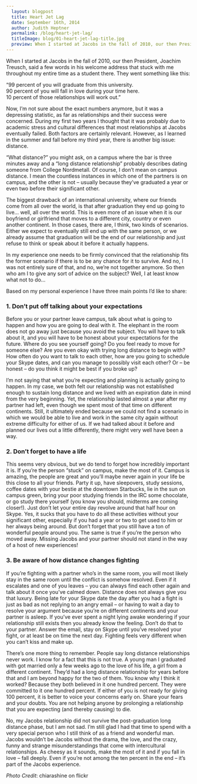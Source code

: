 ```yaml
---
  layout: blogpost
  title: Heart Jet Lag
  date: September 16th, 2014
  author: Judith Heptner
  permalink: /blog/heart-jet-lag/
  titleImage: blog/01-heart-jet-lag-title.jpg
  preview: When I started at Jacobs in the fall of 2010, our then President, Joachim Treusch, said a few words in his welcome address that stuck with me throughout my entire time as a student there.
---
```


When I started at Jacobs in the fall of 2010, our then President, Joachim Treusch, said a few words in his welcome address that stuck with me throughout my entire time as a student there. They went something like this:

“99 percent of you will graduate from this university.  
90 percent of you will fall in love during your time here.  
10 percent of those relationships will work out.”

Now, I’m not sure about the exact numbers anymore, but it was a depressing statistic, as far as relationships and their success were concerned. During my first two years I thought that it was probably due to academic stress and cultural differences that most relationships at Jacobs eventually failed. Both factors are certainly relevant. However, as I learned in the summer and fall before my third year, there is another big issue: distance.

“What distance?” you might ask, on a campus where the bar is three minutes away and a “long distance relationship” probably describes dating someone from College Nordmetall. Of course, I don’t mean on campus distance. I mean the countless instances in which one of the partners is on campus, and the other is not – usually because they’ve graduated a year or even two before their significant other.

The biggest drawback of an international university, where our friends come from all over the world, is that after graduation they end up going to live… well, all over the world. This is even more of an issue when it is our boyfriend or girlfriend that moves to a different city, country or even another continent. In those cases, there are, I think, two kinds of scenarios. Either we expect to eventually still end up with the same person, or we already assume that graduation will be the end of our relationship and just refuse to think or speak about it before it actually happens.

In my experience one needs to be firmly convinced that the relationship fits the former scenario if there is to be any chance for it to survive. And no, I was not entirely sure of that, and no, we’re not together anymore. So then who am I to give any sort of advice on the subject? Well, I at least know what not to do…

Based on my personal experience I have three main points I’d like to share:

### 1. Don’t put off talking about your expectations

Before you or your partner leave campus, talk about what is going to happen and how you are going to deal with it. The elephant in the room does not go away just because you avoid the subject. You will have to talk about it, and you will have to be honest about your expectations for the future. Where do you see yourself going? Do you feel ready to move for someone else? Are you even okay with trying long distance to begin with? How often do you want to talk to each other, how are you going to schedule your Skype dates, and can you manage to possibly visit each other? Or – be honest – do you think it might be best if you broke up?

I’m not saying that what you’re expecting and planning is actually going to happen. In my case, we both felt our relationship was not established enough to sustain long distance and we lived with an expiration date in mind from the very beginning. Yet, the relationship lasted almost a year after my partner had left, even though we spent most of that time on different continents. Still, it ultimately ended because we could not find a scenario in which we would be able to live and work in the same city again without extreme difficulty for either of us. If we had talked about it before and planned our lives out a little differently, there might very well have been a way.

### 2. Don’t forget to have a life

This seems very obvious, but we do tend to forget how incredibly important it is. If you’re the person “stuck” on campus, make the most of it. Campus is amazing, the people are great and you’ll maybe never again in your life be this close to all your friends. Party it up, have sleepovers, study sessions, coffee dates with your bestie at the downtown Starbucks, lie in the sun on campus green, bring your poor studying friends in the IRC some chocolate, or go study there yourself (you know you should, midterms are coming closer!). Just don’t let your entire day revolve around that half hour on Skype. Yes, it sucks that you have to do all these activities without your significant other, especially if you had a year or two to get used to him or her always being around. But don’t forget that you still have a ton of wonderful people around you. The same is true if you’re the person who moved away. Missing Jacobs and your partner should not stand in the way of a host of new experiences!

### 3. Be aware of how distance changes fighting

If you’re fighting with a partner who’s in the same room, you will most likely stay in the same room until the conflict is somehow resolved. Even if it escalates and one of you leaves – you can always find each other again and talk about it once you’ve calmed down. Distance does not always give you that luxury. Being late for your Skype date the day after you had a fight is just as bad as not replying to an angry email – or having to wait a day to resolve your argument because you’re on different continents and your partner is asleep. If you’ve ever spent a night lying awake wondering if your relationship still exists then you already know the feeling. Don’t do that to your partner. Answer the email, stay on Skype until you’ve resolved your fight, or at least be on time the next day. Fighting feels very different when you can’t kiss and make up.

There’s one more thing to remember. People say long distance relationships never work. I know for a fact that this is not true. A young man I graduated with got married only a few weeks ago to the love of his life, a girl from a different continent. They’d had a long distance relationship for years before that and I am beyond happy for the two of them. You know why I think it worked? Because they both believed in it one hundred percent. They were committed to it one hundred percent. If either of you is not ready for giving 100 percent, it is better to voice your concerns early on. Share your fears and your doubts. You are not helping anyone by prolonging a relationship that you are expecting (and thereby causing) to die.

No, my Jacobs relationship did not survive the post-graduation long distance phase, but I am not sad. I’m still glad I had that time to spend with a very special person who I still think of as a friend and wonderful man. Jacobs wouldn’t be Jacobs without the drama, the love, and the crazy, funny and strange misunderstandings that come with intercultural relationships. As cheesy as it sounds, make the most of it and if you fall in love – fall deeply. Even if you’re not among the ten percent in the end – it’s part of the Jacobs experience.

*Photo Credit*: chiarashine on flickr